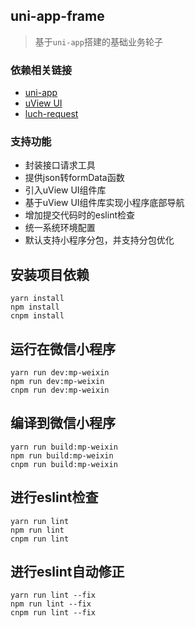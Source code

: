 ## uni-app-frame

> 基于`uni-app`搭建的基础业务轮子


### 依赖相关链接

- [uni-app](https://uniapp.dcloud.io/)
- [uView UI](http://uviewui.com/)
- [luch-request](https://www.quanzhan.co/luch-request/)


### 支持功能

- 封装接口请求工具
- 提供json转formData函数
- 引入uView UI组件库
- 基于uView UI组件库实现小程序底部导航
- 增加提交代码时的eslint检查
- 统一系统环境配置
- 默认支持小程序分包，并支持分包优化


## 安装项目依赖

```
yarn install
npm install
cnpm install
```


## 运行在微信小程序

```
yarn run dev:mp-weixin
npm run dev:mp-weixin
cnpm run dev:mp-weixin
```

## 编译到微信小程序
```
yarn run build:mp-weixin
npm run build:mp-weixin
cnpm run build:mp-weixin
```


## 进行eslint检查

```
yarn run lint
npm run lint
cnpm run lint
```


## 进行eslint自动修正

```
yarn run lint --fix
npm run lint --fix
cnpm run lint --fix
```

